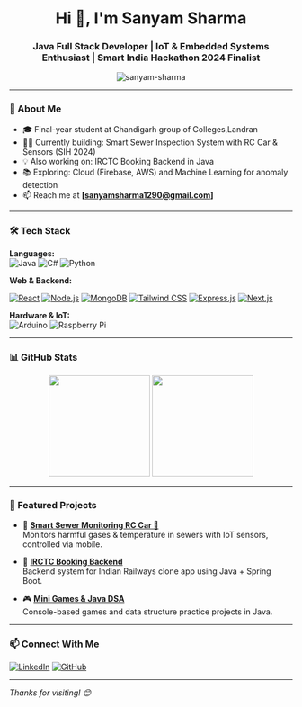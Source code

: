 <h1 align="center">Hi 👋, I'm Sanyam Sharma</h1>
<h3 align="center">Java Full Stack Developer | IoT & Embedded Systems Enthusiast | Smart India Hackathon 2024 Finalist</h3>

<p align="center">
  <img src="https://komarev.com/ghpvc/?username=sanyam-sharma&label=Profile%20views&color=0e75b6&style=flat" alt="sanyam-sharma" />
</p>

---

### 🚀 About Me

- 🎓 Final-year student at Chandigarh group of Colleges,Landran
- 👨‍💻 Currently building: Smart Sewer Inspection System with RC Car & Sensors (SIH 2024)
- 💡 Also working on: IRCTC Booking Backend in Java  
- 📚 Exploring: Cloud (Firebase, AWS) and Machine Learning for anomaly detection  
- 📫 Reach me at **[sanyamsharma1290@gmail.com]**

---

### 🛠️ Tech Stack

**Languages:**  
![Java](https://img.shields.io/badge/Java-%23ED8B00.svg?style=flat-square&logo=java&logoColor=white)
![C#](https://img.shields.io/badge/C%23-%23239120.svg?style=flat-square&logo=c-sharp&logoColor=white)
![Python](https://img.shields.io/badge/Python-3670A0?style=flat-square&logo=python&logoColor=ffdd54)

**Web & Backend:**  

[![React](https://img.shields.io/badge/React-20232A?style=for-the-badge&logo=react&logoColor=61DAFB)](https://reactjs.org/)
[![Node.js](https://img.shields.io/badge/Node.js-339933?style=for-the-badge&logo=nodedotjs&logoColor=white)](https://nodejs.org/)
[![MongoDB](https://img.shields.io/badge/MongoDB-4EA94B?style=for-the-badge&logo=mongodb&logoColor=white)](https://www.mongodb.com/)
[![Tailwind CSS](https://img.shields.io/badge/Tailwind_CSS-38B2AC?style=for-the-badge&logo=tailwind-css&logoColor=white)](https://tailwindcss.com/)
[![Express.js](https://img.shields.io/badge/Express.js-000000?style=for-the-badge&logo=express&logoColor=white)](https://expressjs.com/)
[![Next.js](https://img.shields.io/badge/Next.js-000000?style=for-the-badge&logo=next.js&logoColor=white)](https://nextjs.org/)


**Hardware & IoT:**  
![Arduino](https://img.shields.io/badge/Arduino-00979D?style=flat-square&logo=arduino&logoColor=white)
![Raspberry Pi](https://img.shields.io/badge/Raspberry%20Pi-C51A4A?style=flat-square&logo=raspberry-pi&logoColor=white)

---

### 📊 GitHub Stats

<div align="center">
  <img src="https://github-readme-stats.vercel.app/api?username=Sanyam-Sharma&show_icons=true&theme=tokyonight" height="180" />
  <img src="https://github-readme-stats.vercel.app/api/top-langs/?username=Sanyam-Sharma&layout=compact&theme=tokyonight" height="180" />
</div>

---

### 📌 Featured Projects

- 🔬 **[Smart Sewer Monitoring RC Car 🚗](https://github.com/Sanyam-Sharma/your-sih-project)**  
  Monitors harmful gases & temperature in sewers with IoT sensors, controlled via mobile.

- 🧾 **[IRCTC Booking Backend](https://github.com/Sanyam-Sharma/irctc-booking-backend)**  
  Backend system for Indian Railways clone app using Java + Spring Boot.

- 🎮 **[Mini Games & Java DSA](https://github.com/Sanyam-Sharma/java-mini-projects)**  
  Console-based games and data structure practice projects in Java.

---

### 📫 Connect With Me

[![LinkedIn](https://img.shields.io/badge/LinkedIn-blue?style=flat-square&logo=linkedin&logoColor=white)]([https://linkedin.com/in/sanyam-sharma](https://www.linkedin.com/in/sanyam-sharma-662653253))
[![GitHub](https://img.shields.io/badge/GitHub-181717?style=flat-square&logo=github&logoColor=white)](https://github.com/Sanyam-Sharma)

---

_Thanks for visiting! 😊_



